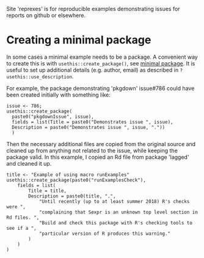 Site 'reprexes' is for reproducible examples demonstrating issues for reports on
github or elsewhere.


# Creating a minimal package

In some cases a minimal example needs to be a package. 
A convenient way to create this is with `usethis::create_package()`, see [minimal
package](https://github.com/r-lib/pkgdown/blob/master/.github/CONTRIBUTING.md).
It is useful to set up additional details (e.g. author, email) as described in 
`?usethis::use_description`.

For example, the package demonstrating 'pkgdown' issue#786 could have been
created initially with something like:
```
issue <- 786; 
usethis::create_package(
  paste0("pkgdownIssue", issue), 
  fields = list(Title = paste0("Demonstrates issue ", issue), 
  Description = paste0("Demonstrates issue ", issue, "."))
  )
```
Then the necessary additional files are copied from the original source and
cleaned up from anything not related to the issue, while keeping the package
valid. In this example, I copied an Rd file from package 'lagged' and cleaned it
up.

```
title <- "Example of using macro runExamples"
usethis::create_package(paste0("runExamplesCheck"), 
	fields = list(
	    Title = title, 
		Description = paste0(title, ".", 
			"Until recently (up to at least summer 2018) R's checks were ",
			"complaining that Sexpr is an unknown top level section in Rd files. ",
			"Build and check this package with R's checking tools to see if a ", 
			"particular version of R produces this warning."
		)
	)
)
```
